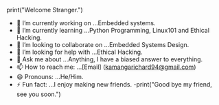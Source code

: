 print("Welcome Stranger.")
- 🔭 I’m currently working on ...Embedded systems.
- 🌱 I’m currently learning ...Python Programming, Linux101 and Ethical Hacking.
- 👯 I’m looking to collaborate on ...Embedded Systems Design.
- 🤔 I’m looking for help with ...Ethical Hacking.
- 💬 Ask me about ...Anything, I have a biased answer to everything.
- 📫 How to reach me: ...[Email] (kamangarichard94@gmail.com)
- 😄 Pronouns: ...He/Him.
- ⚡ Fun fact: ...I enjoy making new friends.
-print("Good bye my friend, see you soon.")
